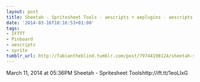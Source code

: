 ```yaml
---
layout: post
title: Sheetah - Spritesheet Tools - aescripts + aeplugins - aescripts.com
date: '2014-03-16T10:16:53+01:00'
tags:
- IFTTT
- Pinboard
- aescripts
- sprite
tumblr_url: http://fabiantheblind.tumblr.com/post/79744198124/sheetah-spritesheet-tools-aescripts-aeplugins
---
```

March 11, 2014 at 05:36PM
Sheetah - Spritesheet Toolshttp://ift.tt/1eoLIxG
